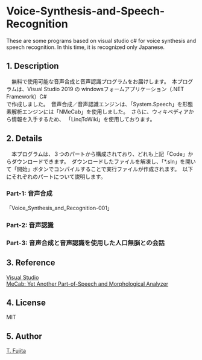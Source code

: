 # Voice-Synthesis-and-Speech-Recognition
These are some programs based on visual studio c# for voice synthesis and speech recognition. In this time, it is recognized only Japanese. 
## 1. Description
　無料で使用可能な音声合成と音声認識プログラムをお届けします。　本プログラムは、Visual Studio 2019 の windowsフォームアプリケーション（.NET Framework）C#  
で作成しました。　音声合成／音声認識エンジンは、「System.Speech」を形態素解析エンジンには「NMeCab」を使用しました。　さらに、ウィキペディアから情報を入手するため、
「LinqToWiki」を使用しております。
 
## 2. Details
　本プログラムは、３つのパートから構成されており、どれも上記「Code」からダウンロードできます。　ダウンロードしたファイルを解凍し、「*.sln」を開いて「開始」ボタンでコンパイルすることで実行ファイルが作成されます。　以下にそれぞれのパートについて説明します。
### Part-1: 音声合成
「Voice_Synthesis_and_Recognition-001」

### Part-2: 音声認識

### Part-3: 音声合成と音声認識を使用した人口無脳との会話


## 3. Reference
[Visual Studio](https://visualstudio.microsoft.com/ja/)  
[MeCab: Yet Another Part-of-Speech and Morphological Analyzer](http://taku910.github.io/mecab/)

## 4. License
MIT

## 5. Author
[T. Fujita](https://github.com/To-Fujita)
